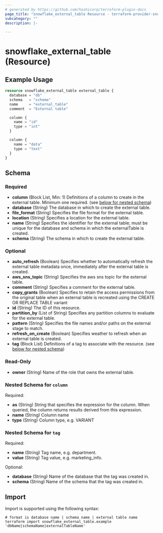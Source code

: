 ```yaml
---
# generated by https://github.com/hashicorp/terraform-plugin-docs
page_title: "snowflake_external_table Resource - terraform-provider-snowflake"
subcategory: ""
description: |-
  
---
```


# snowflake_external_table (Resource)



## Example Usage

```terraform
resource snowflake_external_table external_table {
  database = "db"
  schema   = "schema"
  name     = "external_table"
  comment  = "External table"

  column {
    name = "id"
    type = "int"
  }

  column {
    name = "data"
    type = "text"
  }
}
```

<!-- schema generated by tfplugindocs -->
## Schema

### Required

- **column** (Block List, Min: 1) Definitions of a column to create in the external table. Minimum one required. (see [below for nested schema](#nestedblock--column))
- **database** (String) The database in which to create the external table.
- **file_format** (String) Specifies the file format for the external table.
- **location** (String) Specifies a location for the external table.
- **name** (String) Specifies the identifier for the external table; must be unique for the database and schema in which the externalTable is created.
- **schema** (String) The schema in which to create the external table.

### Optional

- **auto_refresh** (Boolean) Specifies whether to automatically refresh the external table metadata once, immediately after the external table is created.
- **aws_sns_topic** (String) Specifies the aws sns topic for the external table.
- **comment** (String) Specifies a comment for the external table.
- **copy_grants** (Boolean) Specifies to retain the access permissions from the original table when an external table is recreated using the CREATE OR REPLACE TABLE variant
- **id** (String) The ID of this resource.
- **partition_by** (List of String) Specifies any partition columns to evaluate for the external table.
- **pattern** (String) Specifies the file names and/or paths on the external stage to match.
- **refresh_on_create** (Boolean) Specifies weather to refresh when an external table is created.
- **tag** (Block List) Definitions of a tag to associate with the resource. (see [below for nested schema](#nestedblock--tag))

### Read-Only

- **owner** (String) Name of the role that owns the external table.

<a id="nestedblock--column"></a>
### Nested Schema for `column`

Required:

- **as** (String) String that specifies the expression for the column. When queried, the column returns results derived from this expression.
- **name** (String) Column name
- **type** (String) Column type, e.g. VARIANT


<a id="nestedblock--tag"></a>
### Nested Schema for `tag`

Required:

- **name** (String) Tag name, e.g. department.
- **value** (String) Tag value, e.g. marketing_info.

Optional:

- **database** (String) Name of the database that the tag was created in.
- **schema** (String) Name of the schema that the tag was created in.

## Import

Import is supported using the following syntax:

```shell
# format is database name | schema name | external table name
terraform import snowflake_external_table.example 'dbName|schemaName|externalTableName'
```
